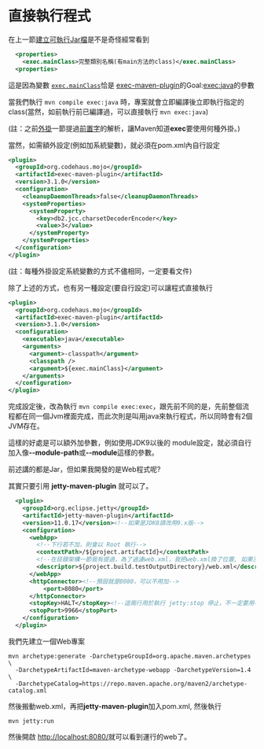 # 直接執行程式

在上一節[建立可執行Jar檔](executableJar.md)是不是奇怪經常看到

```xml
  <properties>
    <exec.mainClass>完整類別名稱(有main方法的class)</exec.mainClass>
  <properties>
```
這是因為變數 <a href="https://www.mojohaus.org/exec-maven-plugin/java-mojo.html#mainClass" target="_blank"><code class="hljs">exec.mainClass</code></a>恰是
<a href="https://www.mojohaus.org/exec-maven-plugin/" target="_blank" sytle="font-weight:bold">exec-maven-plugin</a>的Goal:<a href="https://www.mojohaus.org/exec-maven-plugin/java-mojo.html" target="_blank">exec:java</a>的參數

當我們執行 `mvn compile exec:java` 時，專案就會立即編譯後立即執行指定的 class(當然，如前執行前已編譯過，可以直接執行 `mvn exec:java`)

(註：之前[外掛](plugin.md)一節提過[前置字](https://maven.apache.org/guides/introduction/introduction-to-plugin-prefix-mapping.html)的解析，讓Maven知道**exec**要使用何種外掛。)

當然，如需額外設定(例如加系統變數)，就必須在pom.xml內自行設定

```xml
<plugin>
  <groupId>org.codehaus.mojo</groupId>
  <artifactId>exec-maven-plugin</artifactId>
  <version>3.1.0</version>
  <configuration>
    <cleanupDaemonThreads>false</cleanupDaemonThreads>
    <systemProperties>
      <systemProperty>
        <key>db2.jcc.charsetDecoderEncoder</key>
        <value>3</value>
      </systemProperty>
    </systemProperties>
  </configuration>
</plugin>
```
(註：每種外掛設定系統變數的方式不儘相同，一定要看文件)

除了上述的方式，也有另一種設定(要自行設定)可以讓程式直接執行

```xml
<plugin>
  <groupId>org.codehaus.mojo</groupId>
  <artifactId>exec-maven-plugin</artifactId>
  <version>3.1.0</version>
  <configuration>
    <executable>java</executable>
    <arguments>
      <argument>-classpath</argument>
      <classpath />
      <argument>${exec.mainClass}</argument>
    </arguments>
  </configuration>
</plugin>
```
完成設定後，改為執行 `mvn compile exec:exec`，跟先前不同的是，先前整個流程都在同一個Jvm裡面完成，而此次則是叫用java來執行程式，所以同時會有2個JVM存在。

這樣的好處是可以額外加參數，例如使用JDK9以後的 module設定，就必須自行加入像<b>--module-path</b>或<b>--module</b>這樣的參數。

前述講的都是Jar，但如果我開發的是Web程式呢?

其實只要引用 **jetty-maven-plugin** 就可以了。

```xml
  <plugin>
    <groupId>org.eclipse.jetty</groupId>
    <artifactId>jetty-maven-plugin</artifactId>
    <version>11.0.17</version><!--如果是JDK8請改用9.x版-->
    <configuration>
      <webApp>
        <!--下行若不加，則會以 Root 執行-->
        <contextPath>/${project.artifactId}</contextPath>
        <!--在目錄架構一節我有提過，為了過濾web.xml，我把web.xml換了位置, 如果沒換位置下行不用加-->
        <descriptor>${project.build.testOutputDirectory}/web.xml</descriptor>
      </webApp>
      <httpConnector><!--預設就是8080，可以不用加-->
          <port>8080</port>
      </httpConnector>
      <stopKey>HALT</stopKey><!--這兩行用於執行 jetty:stop 停止，不一定要用-->
      <stopPort>9966</stopPort>
    </configuration>
  </plugin>
```

我們先建立一個Web專案

```shell
mvn archetype:generate -DarchetypeGroupId=org.apache.maven.archetypes \
  -DarchetypeArtifactId=maven-archetype-webapp -DarchetypeVersion=1.4 \
  -DarchetypeCatalog=https://repo.maven.apache.org/maven2/archetype-catalog.xml
```
然後搬動web.xml，再把**jetty-maven-plugin**加入pom.xml, 然後執行

```shell
mvn jetty:run
```

然後開啟 [http://localhost:8080/](http://localhost:8080/)就可以看到運行的web了。
